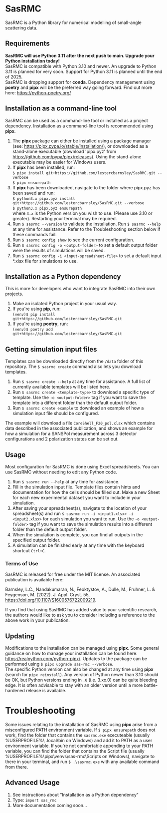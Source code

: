 # SasRMC

SasRMC is a Python library for numerical modelling of small-angle scattering data.  

## Requirements

**SasRMC will use Python 3.11 after the next push to main. Upgrade your Python installation today!**  
SasRMC is compatible with Python 3.10 and newer. An upgrade to Python 3.11 is planned for very soon. Support for Python 3.11 is planned until the end of 2025.  
SasRMC is dropping support for **conda**. Dependency management using **poetry** and **pipx** will be the preferred way going forward. Find out more here: https://python-poetry.org/  

## Installation as a command-line tool

SasRMC can be used as a command-line tool or installed as a project dependency. Installation as a command-line tool is recommended using **pipx**.

1. The **pipx** package can either be installed using a package manager (see: https://pipx.pypa.io/stable/installation/), or downloaded as a stand-alone executable (download 'pipx.pyz' from https://github.com/pypa/pipx/releases). Using the stand-alone executable may be easier for Windows users.
2. If **pipx** has been installed, run:  
    `$ pipx install git+https://github.com/lestercbarnsley/SasRMC.git --verbose`  
    `$ pipx ensurepath`  
3. If **pipx** has been downloaded, navigate to the folder where pipx.pyz has been saved and run:  
    `$ python3.x pipx.pyz install git+https://github.com/lestercbarnsley/SasRMC.git --verbose`  
    `$ python3.x pipx.pyz ensurepath`  
where `3.x` is the Python version you wish to use. (Please use 3.10 or greater). Restarting your terminal may be required.  
4. Run `$ sasrmc --version` to validate the installation. Run `$ sasrmc --help` at any time for assistance. Refer to the Troubleshooting section below if these commands fail.  
5. Run `$ sasrmc config show` to see the current configuration.  
6. Run `$ sasrmc config -o <output-folder>` to set a default output folder were the results of simulations will be saved.  
7. Run `$ sasrmc config -i <input-spreadsheet-file>` to set a default input *.xlsx file for simulations to use.  

## Installation as a Python dependency  

This is more for developers who want to integrate SasRMC into their own projects.

1. Make an isolated Python project in your usual way.  
2. If you're using **pip**, run:  
    `(venv)$ pip install git+https://github.com/lestercbarnsley/SasRMC.git`  
3. If you're using **poetry**, run:  
    `(venv)$ poetry add git+https://github.com/lestercbarnsley/SasRMC.git`  

## Getting simulation input files  

Templates can be downloaded directly from the `/data` folder of this repository. The `$ sasrmc create` command also lets you download templates.
 
1. Run `$ sasrmc create --help` at any time for assistance. A full list of currently available templates will be listed here.  
2. Run `$ sasrmc create <template-type>` to download a specific type of template. Use the `-o <output-folder>` tag if you want to save the template into a different folder than the default output folder.  
3. Run `$ sasrmc create example` to download an example of how a simulation input file should be configured.  

The example will download a file `CoreShell_F20_pol.xlsx` which contains data described in the associated publication, and shows an example for how a simulation for a SANSPol measurement across 3 detector configurations and 2 polarization states can be set out.  

## Usage

Most configuration for SasRMC is done using Excel spreadsheets. You can use SasRMC without needing to edit any Python code.  

1. Run `$ sasrmc run --help` at any time for assistance.  
2. Fill in the simulation input file. Template files contain hints and documentation for how the cells should be filled out. Make a new Sheet for each new experimental dataset you want to include in your simulation.
3. After saving your spreadsheet(s), navigate to the location of your spreadsheet(s) and run `$ sasrmc run -i <input1.xlsx> -i <input2.xlsx>` for each simulation you want to run. Use the `-o <output-folder>` tag if you want to save the simulation results into a different folder than the default output folder.  
4. When the simulation is complete, you can find all outputs in the specified output folder.  
5. A simulation can be finished early at any time with the keyboard shortcut `Ctrl+C`.  

### Terms of Use

SasRMC is released for free under the MIT license. An associated publication is available here:

Barnsley, L.C., Nandakumaran, N., Feoktystov, A., Dulle, M., Fruhner, L. & Feygenson, M. (2022). J. Appl. Cryst. 55,
https://doi.org/10.1107/S1600576722009219.

If you find that using SasRMC has added value to your scientific research, the authors would like to ask you to consider including a reference to the above work in your publication.

## Updating

Modifications to the installation can be managed using **pipx**. Some general guidance on how to manage your installation can be found here: https://realpython.com/python-pipx/.
Updates to the package can be performed using `$ pipx upgrade sas-rmc --verbose`.  
The specific Python version can also be changed at any time using **pipx** (search for `pipx reinstall`). Any version of Python newer than 3.10 should be OK, but Python versions ending in `.0` (i.e. 3.xx.0) can be quite bleeding edge. It is often advisable to stay with an older version until a more battle-hardened release is available.

# Troubleshooting

Some issues relating to the installation of SasRMC using **pipx** arise from a misconfigured PATH environment variable. If `$ pipx ensurepath` does not work, find the folder that contains the `sasrmc.exe` executeable (usually %USERPROFILE%\ .local\bin on Windows) and add it to PATH as a user environment variable. If you're not comfortable appending to your PATH variable, you can find the folder that contains the Script file (usually %USERPROFILE%\pipx\venvs\sas-rmc\Scripts on Windows), navigate to there in your terminal, and run `$ .\sasrmc.exe` with any available command from there. 

## Advanced Usage

1. See instructions about "Installation as a Python dependency" 
2. Type: `import sas_rmc`
3. More documentation coming soon...
